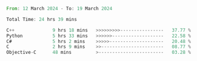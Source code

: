 <!--<div align=center><img src="https://leetcard.jacoblin.cool/CalvinWan0101"></div>-->

<!--START_SECTION:waka-->

```rust
From: 12 March 2024 - To: 19 March 2024

Total Time: 24 hrs 39 mins

C++              9 hrs 18 mins   >>>>>>>>>----------------   37.77 %
Python           5 hrs 33 mins   >>>>>>-------------------   22.58 %
C#               5 hrs 2 mins    >>>>>--------------------   20.48 %
C                2 hrs 9 mins    >>-----------------------   08.77 %
Objective-C      48 mins         >------------------------   03.28 %
```

<!--END_SECTION:waka-->
